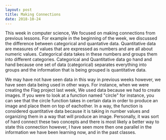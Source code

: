 ```yaml
---
layout: post
title: Making Connections
date: 2018-10-24
---
```


This week in computer science, We focused on making connections from previous lessons. For example in the beginning of the week, we discussed the difference between categorical and quantative data. Quantitative data are measures of values that are expressed as numbers and are all about numeric values. Categorical data takes in these numbers and groups them into different categories. Categorical and Quantitative data go hand and hand because one set of data (categorical) separates everything into groups and the information that is being grouped is quantitative data. 

We may have not have seen data in this way in previous weeks however, we have seen data being used in other ways. For instance, when we were creating the Flag project last week, We used data because we had to create images. If you were to look at a function named "circle" for instance, you can see that the circle function takes in certain data in order to produce an image and place them on top of eachother. In a way, the function is considered quantitative data because it is taking in number values and organizing them in a way that will produce an image. Personally, it was sort of hard connect these two concepts and there is most likely a better way to state this connection however, I have seen more then one parallel in the information we have been learning now, and in the past classes. 


